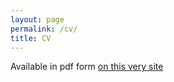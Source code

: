 ```yaml
---
layout: page
permalink: /cv/
title: CV
---
```


Available in pdf form [on this very site](/assets/nrupatunga-resume-2016.pdf)
